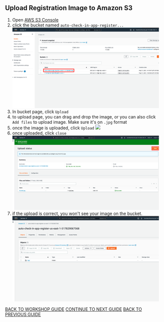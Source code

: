 ## Upload Registration Image to Amazon S3

1. Open [AWS S3 Console](https://s3.console.aws.amazon.com/s3/home?region=us-east-1#)
2. click the bucket named `auto-check-in-app-register...`
    ![](../../images/UploadImageS3/2.png)
3. In bucket page, click `Upload`
4. to upload page, you can drag and drop the image, or you can also click `Add files` to upload image. Make sure it's on `.jpg` format
5. once the image is uploaded, click `Upload`
    ![](../..images/UploadImageS3/5.png)
6. once uploaded, click `close`
    ![](../../images/UploadImageS3/6.png)
7. if the upload is correct, you won't see your image on the bucket.
    ![](../../images/UploadImageS3/7.png)

[BACK TO WORKSHOP GUIDE](../../EnglishGuide.md)
[CONTINUE TO NEXT GUIDE](ConfigureApp.md)
[BACK TO PREVIOUS GUIDE](CloudFormationStack.md)